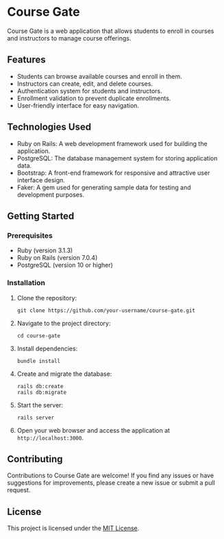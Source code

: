 # Course Gate

Course Gate is a web application that allows students to enroll in courses and instructors to manage course offerings.

## Features

- Students can browse available courses and enroll in them.
- Instructors can create, edit, and delete courses.
- Authentication system for students and instructors.
- Enrollment validation to prevent duplicate enrollments.
- User-friendly interface for easy navigation.

## Technologies Used

- Ruby on Rails: A web development framework used for building the application.
- PostgreSQL: The database management system for storing application data.
- Bootstrap: A front-end framework for responsive and attractive user interface design.
- Faker: A gem used for generating sample data for testing and development purposes.

## Getting Started

### Prerequisites

- Ruby (version 3.1.3)
- Ruby on Rails (version 7.0.4)
- PostgreSQL (version 10 or higher)

### Installation

1. Clone the repository:

   ```shell
   git clone https://github.com/your-username/course-gate.git
   ```
2. Navigate to the project directory:
   
   ```shell
   cd course-gate
   ```
   
   
3. Install dependencies:

    ```shell
    bundle install
    ```

4. Create and migrate the database:
    ```shell
    rails db:create
    rails db:migrate
    ```

5. Start the server:
    ```shell
    rails server
    ```

6. Open your web browser and access the application at `http://localhost:3000`.

## Contributing

Contributions to Course Gate are welcome! If you find any issues or have suggestions for improvements, please create a new issue or submit a pull request.

## License

This project is licensed under the [MIT License](https://opensource.org/licenses/MIT).

